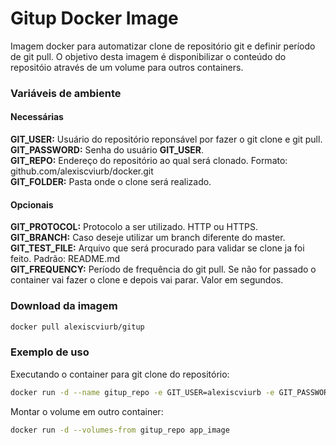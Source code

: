 # Gitup Docker Image

Imagem docker para automatizar clone de repositório git e definir período de git pull.
O objetivo desta imagem é disponibilizar o conteúdo do repositóio através de um volume para outros containers.

### Variáveis de ambiente

#### Necessárias

**GIT_USER:** Usuário do repositório reponsável por fazer o git clone e git pull.  
**GIT_PASSWORD:** Senha do usuário **GIT_USER**.  
**GIT_REPO:** Endereço do repositório ao qual será clonado. Formato: github.com/alexiscviurb/docker.git  
**GIT_FOLDER:** Pasta onde o clone será realizado.  

#### Opcionais

**GIT_PROTOCOL:** Protocolo a ser utilizado. HTTP ou HTTPS.  
**GIT_BRANCH:** Caso deseje utilizar um branch diferente do master.  
**GIT_TEST_FILE:** Arquivo que será procurado para validar se clone ja foi feito. Padrão: README.md  
**GIT_FREQUENCY:** Período de frequência do git pull. Se não for passado o container vai fazer o clone e depois vai parar. Valor em segundos.  

### Download da imagem

```bash
docker pull alexiscviurb/gitup
```

### Exemplo de uso

Executando o container para git clone do repositório:

```bash
docker run -d --name gitup_repo -e GIT_USER=alexiscviurb -e GIT_PASSWORD=senha -e GIT_REPO=github.com/alexiscviurb/docker.git -e GIT_FOLDER=/conteudo/repo -e GIT_FREQUENCY=60 --volume=/conteudo/repo alexiscviurb/gitup
```

Montar o volume em outro container:

```bash
docker run -d --volumes-from gitup_repo app_image
```
